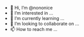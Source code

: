 - 👋 Hi, I’m @nononice
- 👀 I’m interested in ...
- 🌱 I’m currently learning ...
- 💞️ I’m looking to collaborate on ...
- 📫 How to reach me ...

<!---
nononice/nononice is a ✨ special ✨ repository because its `README.md` (this file) appears on your GitHub profile.
You can click the Preview link to take a look at your changes.
--->
